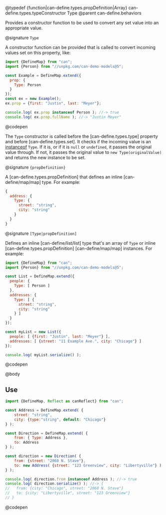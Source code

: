 @typedef {function|can-define.types.propDefinition|Array} can-define.types.typeConstructor Type
@parent can-define.behaviors

Provides a constructor function to be used to convert any set value into an appropriate
value.

@signature `Type`

  A constructor function can be provided that is called to convert incoming values set on this property, like:

  ```js
  import {DefineMap} from "can";
  import {Person} from "//unpkg.com/can-demo-models@5";

  const Example = DefineMap.extend({
    prop: {
      Type: Person
    }
  });
  const ex = new Example();
  ex.prop = {first: "Justin", last: "Meyer"};

  console.log( ex.prop instanceof Person ); //-> true
  console.log( ex.prop.fullName ); //-> "Justin Meyer"
  ```
  @codepen

  The `Type` constructor is called before the [can-define.types.type] property and before [can-define.types.set]. It checks if the incoming value
  is an [instanceof](https://developer.mozilla.org/en-US/docs/Web/JavaScript/Reference/Operators/instanceof) `Type`. If it is, or if it is `null` or `undefined`, it passes the original value through.  If not, it passes the original value to `new Type(originalValue)` and returns the
  new instance to be set.

@signature `{propDefinition}`

  A [can-define.types.propDefinition] that defines an inline [can-define/map/map] type.  For example:

  ```js
  {
    address: {
      Type: {
        street: "string",
        city: "string"
      }
    }
  }
  ```

@signature `[Type|propDefinition]`

  Defines an inline [can-define/list/list] type that's an array of `Type` or inline [can-define.types.propDefinition] [can-define/map/map]
  instances.  For example:

  ```js
  import {DefineMap} from "can";
  import {Person} from "//unpkg.com/can-demo-models@5";

  const List = DefineMap.extend({
    people: {
      Type: [ Person ]
    },
    addresses: {
      Type: [ {
        street: "string",
        city: "string"
      } ]
    }
  });

  const myList = new List({
    people: [ {first: "Justin", last: "Meyer"} ],
    addresses: [ {street: "11 Example Ave.", city: "Chicago"} ]
  });

  console.log( myList.serialize() );
  ```
  @codepen

@body

## Use

```js
import {DefineMap, Reflect as canReflect} from "can";

const Address = DefineMap.extend( {
    street: "string",
    city: {type:"string", default: "Chicago"}
} );

const Direction = DefineMap.extend( {
    from: { Type: Address },
    to: Address
} );

const direction = new Direction( {
    from: {street: "2060 N. Stave"},
    to: new Address( {street: "123 Greenview", city: "Libertyville"} )
} );

console.log( direction.from instanceof Address ); //-> true
console.log( direction.serialize() ); //-> {
//   from: {city: "Chicago", street: "2060 N. Stave"}
//   to: {city: "Libertyville", street: "123 Greenview"}
// }
```
@codepen
